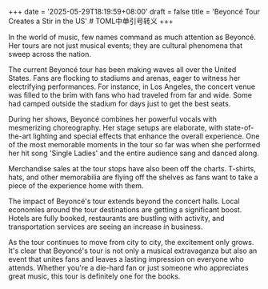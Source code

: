 +++
date = '2025-05-29T18:19:59+08:00'
draft = false
title = 'Beyoncé Tour Creates a Stir in the US' # TOML中单引号转义
+++

In the world of music, few names command as much attention as Beyoncé. Her tours are not just musical events; they are cultural phenomena that sweep across the nation.

The current Beyoncé tour has been making waves all over the United States. Fans are flocking to stadiums and arenas, eager to witness her electrifying performances. For instance, in Los Angeles, the concert venue was filled to the brim with fans who had traveled from far and wide. Some had camped outside the stadium for days just to get the best seats.

During her shows, Beyoncé combines her powerful vocals with mesmerizing choreography. Her stage setups are elaborate, with state-of-the-art lighting and special effects that enhance the overall experience. One of the most memorable moments in the tour so far was when she performed her hit song 'Single Ladies' and the entire audience sang and danced along.

Merchandise sales at the tour stops have also been off the charts. T-shirts, hats, and other memorabilia are flying off the shelves as fans want to take a piece of the experience home with them.

The impact of Beyoncé's tour extends beyond the concert halls. Local economies around the tour destinations are getting a significant boost. Hotels are fully booked, restaurants are bustling with activity, and transportation services are seeing an increase in business.

As the tour continues to move from city to city, the excitement only grows. It's clear that Beyoncé's tour is not only a musical extravaganza but also an event that unites fans and leaves a lasting impression on everyone who attends. Whether you're a die-hard fan or just someone who appreciates great music, this tour is definitely one for the books.